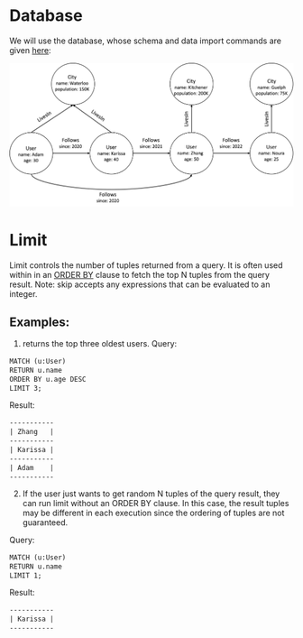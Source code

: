 # Database
We will use the database, whose schema and data import commands are given [here](example-database.md):

<img src="running-example.png" width="800">

# Limit 
Limit controls the number of tuples returned from a query. It is often used within in an [ORDER BY](order-by.md) clause to fetch the top N tuples from the query result. Note: skip accepts any expressions that can be evaluated to an integer.

## Examples:
1. returns the top three oldest users.
Query:
```
MATCH (u:User)
RETURN u.name
ORDER BY u.age DESC
LIMIT 3;
```
Result:
```
-----------
| Zhang   |
-----------
| Karissa |
-----------
| Adam    |
-----------
```

2. If the user just wants to get random N tuples of the query result, they can run limit without an ORDER BY clause. In this case, the result tuples may be different in each execution since the ordering of tuples are not guaranteed.

Query:
```
MATCH (u:User)
RETURN u.name
LIMIT 1;
```
Result:
```
-----------
| Karissa |
-----------
```
